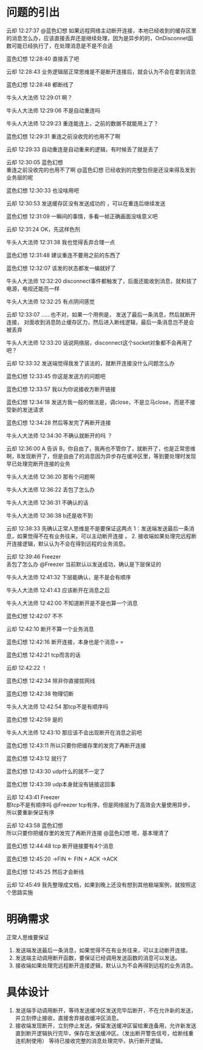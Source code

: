 # 问题的引出
云却 12:27:37
@蓝色幻想 如果远程网络主动断开连接，本地已经收到的缓存区里的消息怎么办，应该直接丢弃还是继续处理，因为是异步的的，OnDisconnet函数可能已经执行了，在处理消息是不是不合适

蓝色幻想 12:28:40
直接丢了吧

云却 12:28:43
业务逻辑层正常思维是不是断开连接后，就会认为不会在拿到消息

蓝色幻想 12:28:48
都断线了

牛头人大法师 12:29:01
啊？

牛头人大法师 12:29:06
不是自动重连吗

牛头人大法师 12:29:23
重连能连上，之前的数据不就能用上了？

蓝色幻想 12:29:31
重连之前没收完的也用不了啊

云却 12:29:33
自动重连是自动重来的逻辑，有时候丢了就是丢了

云却 12:30:05
蓝色幻想  
重连之前没收完的也用不了啊
 @蓝色幻想 已经收到的完整包但是还没来得及发到业务层的呢

蓝色幻想 12:30:33
也没啥用吧

云却 12:30:53
发送缓存区没有发送成功的 ，可以在重连后继续发送

蓝色幻想 12:31:09
一瞬间的事情，多看一帧正确画面没啥意义吧

云却 12:31:24
OK，先这样色剂

牛头人大法师 12:31:38
我也觉得丢弃合理一点

蓝色幻想 12:31:48
建议重连不要用之前的东西了

蓝色幻想 12:32:07
该发的状态都发一编就好了

牛头人大法师 12:32:20
disconnect事件都触发了，后面还能收到消息，就和拔了电源，电视还能亮一样

牛头人大法师 12:32:25
有点阴间感觉

云却 12:33:07
……也不对，如果一个用例是， 发送了最后一条消息，然后就断开连接，  对面收到消息防止缓存区力，然后进入断线逻辑，最后一条消息岂不是会被丢弃

牛头人大法师 12:33:20
话说网络层，disconnect这个socket对象都不会再用了吧？

云却 12:33:32
发送端觉得我发了该法的，就断开连接没什么问题怎么办

蓝色幻想 12:33:45
你这是发送方的问题吧

蓝色幻想 12:33:57
我以为你说接收方断开链接

蓝色幻想 12:34:18
发送方我一般的做法是，调close，不是立马close，而是不接受新的发送请求

蓝色幻想 12:34:28
然后等发完了再断开连接

牛头人大法师 12:34:30
不确认就断开的吗
？

云却 12:36:00
A 告诉 B，你自由了，我再也不管你了，就断开了，也是正常思维啊，B发现断开了，但是自由了的消息因为异步存在缓冲区里，等到要处理时发现早已处理完断开连接的业务

牛头人大法师 12:36:20
那有个问题啊

牛头人大法师 12:36:22
丢包了怎么办

牛头人大法师 12:36:31
不确认的话

牛头人大法师 12:36:38
b还是收不到

云却 12:38:33
先确认正常人思维是不是要保证这两点 1：发送端发送最后一条消息，如果觉得不在有业务往来，可以主动断开连接 。 2. 接收端如果处理完远程断开连接逻辑，默认认为不会在得到远程的业务消息。

云却 12:39:46
Freezer  
丢包了怎么办
 @Freezer 当前默认以发送成功，确认是下层保证的

牛头人大法师 12:41:32
下层能确认，是不是会有顺序

牛头人大法师 12:41:43
应该断开在消息之后

牛头人大法师 12:42:00
不知道断开是不是也算一个消息

蓝色幻想 12:42:07
不不

云却 12:42:10
断开不算一个业务消息

蓝色幻想 12:42:16
断开连接，本身也是个消息= =

蓝色幻想 12:42:21
tcp而言的话

云却 12:42:22
！

蓝色幻想 12:42:34
除非你直接拔网线

蓝色幻想 12:42:38
物理切断

牛头人大法师 12:42:54
那tcp不是有顺序吗

蓝色幻想 12:42:59
是的

牛头人大法师 12:43:10
那应该不会出现断开在消息之前吧

蓝色幻想 12:43:11
所以只要你把缓存里的发完了再断开连接

蓝色幻想 12:43:12
就行了

蓝色幻想 12:43:30
udp什么的就不一定了

蓝色幻想 12:43:39
udp本身就没有链接这回事

云却 12:43:41
Freezer  
那tcp不是有顺序吗
 @Freezer tcp有序，但是网络层为了高效会大量使用异步，所以要重新保证有序

云却 12:43:58
蓝色幻想  
所以只要你把缓存里的发完了再断开连接
 @蓝色幻想 嗯，基本理清了

蓝色幻想 12:44:48
tcp 断开链接要有4个消息

蓝色幻想 12:45:20
->FIN
<- FIN + ACK
->ACK

蓝色幻想 12:45:25
然后才会断线

云却 12:45:49
我先整理成文档，如果到晚上还没有想到其他极端案例，就按照这个思路实施

# 明确需求
正常人思维要保证
1. 发送端发送最后一条消息，如果觉得不在有业务往来，可以主动断开连接。
2. 发送端主动调用断开函数，要保证已经调用发送函数的消息可以发送。
3. 接收端如果处理完远程断开连接逻辑，默认认为不会再得到远程的业务消息。

# 具体设计
1. 发送端手动调用断开，等待发送缓冲区发送完毕后断开，不在允许新的发送，并立刻停止接收，直接舍弃接收缓冲区消息。
2. 接收端发现断开，立刻停止发送，保留发送缓冲区留给重连备用，允许新发送直到断开逻辑执行完毕，保存在发送缓冲区。（发出断开警告信号，给断线重连机制使用） 等待已接收完整的消息处理完毕，执行断开逻辑。